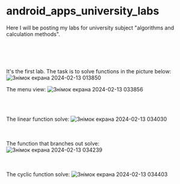 # android_apps_university_labs

Here I will be posting my labs for university subject "algorithms and calculation methods".<br><br><br><br><br>


It's the first lab. The task is to solve functions in the picture below:
![Знімок екрана 2024-02-13 013850](https://github.com/romchhh/android_apps_university_labs/assets/123520267/a2315198-e9bd-45ba-ac06-75b067f79c60)


The menu view: ![Знімок екрана 2024-02-13 033856](https://github.com/romchhh/android_apps_university_labs/assets/123520267/62a14269-f79a-4574-baac-504f6d44e2bf) 


<br><br>




The linear function solve: ![Знімок екрана 2024-02-13 034030](https://github.com/romchhh/android_apps_university_labs/assets/123520267/dec45ba7-afa3-476f-ab36-8cb755daf8a5)

<br><br>
The function that branches out solve: ![Знімок екрана 2024-02-13 034239](https://github.com/romchhh/android_apps_university_labs/assets/123520267/dfe628ed-2682-4b09-989f-4a8ca03f930c) 

<br><br>
The cyclic function solve: ![Знімок екрана 2024-02-13 034403](https://github.com/romchhh/android_apps_university_labs/assets/123520267/8c03f516-cd44-4b4e-93bb-e438b27eca5c)







